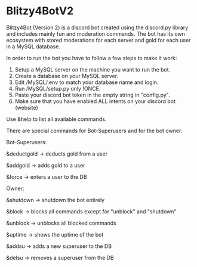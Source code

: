 # Blitzy4BotV2

Blitzy4Bot (Version 2) is a discord bot created using the discord.py library and includes mainly fun and moderation commands. The bot has its own ecosystem with stored moderations for each server and gold for each user in a MySQL database.

In order to run the bot you have to follow a few steps to make it work:

1. Setup a MySQL server on the machine you want to run the bot.
2. Create a database on your MySQL server.
3. Edit /MySQL/.env to match your database name and login.
4. Run /MySQL/setup.py only !ONCE.
5. Paste your discord bot token in the empty string in "config.py".
6. Make sure that you have enabled ALL intents on your discord bot (website)

Use &help to list all available commands.

There are special commands for Bot-Superusers and for the bot owner.


Bot-Superusers:

&deductgold -> deducts gold from a user

&addgold -> adds gold to a user

&force -> enters a user to the DB


Owner:

&shutdown -> shutdown the bot entirely

&block -> blocks all commands except for "unblock" and "shutdown"

&unblock -> unblocks all blocked commands

&uptime -> shows the uptime of the bot

&addsu -> adds a new superuser to the DB

&delsu -> removes a superuser from the DB
